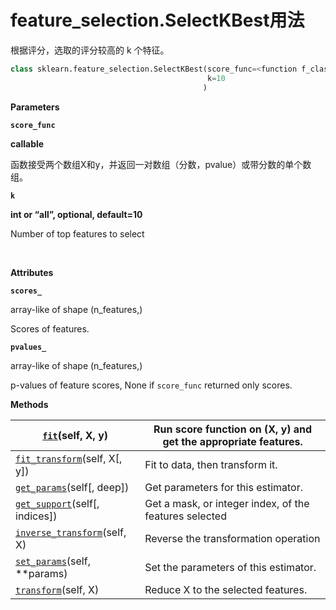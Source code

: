 # feature_selection.SelectKBest用法

根据评分，选取的评分较高的 k 个特征。



```python
class sklearn.feature_selection.SelectKBest(score_func=<function f_classif>, 
                                            k=10
                                           )
```

**Parameters**

**`score_func`**

**callable**

函数接受两个数组X和y，并返回一对数组（分数，pvalue）或带分数的单个数组。

**`k`**

**int or “all”, optional, default=10**

Number of top features to select

<br>

**Attributes**

**`scores_`**

array-like of shape (n_features,)

Scores of features.

**`pvalues_`**

array-like of shape (n_features,)

p-values of feature scores, None if `score_func` returned only scores.



**Methods**

| [`fit`](https://scikit-learn.org/stable/modules/generated/sklearn.feature_selection.SelectKBest.html#sklearn.feature_selection.SelectKBest.fit)(self, X, y) | Run score function on (X, y) and get the appropriate features. |
| ------------------------------------------------------------ | ------------------------------------------------------------ |
| [`fit_transform`](https://scikit-learn.org/stable/modules/generated/sklearn.feature_selection.SelectKBest.html#sklearn.feature_selection.SelectKBest.fit_transform)(self, X[, y]) | Fit to data, then transform it.                              |
| [`get_params`](https://scikit-learn.org/stable/modules/generated/sklearn.feature_selection.SelectKBest.html#sklearn.feature_selection.SelectKBest.get_params)(self[, deep]) | Get parameters for this estimator.                           |
| [`get_support`](https://scikit-learn.org/stable/modules/generated/sklearn.feature_selection.SelectKBest.html#sklearn.feature_selection.SelectKBest.get_support)(self[, indices]) | Get a mask, or integer index, of the features selected       |
| [`inverse_transform`](https://scikit-learn.org/stable/modules/generated/sklearn.feature_selection.SelectKBest.html#sklearn.feature_selection.SelectKBest.inverse_transform)(self, X) | Reverse the transformation operation                         |
| [`set_params`](https://scikit-learn.org/stable/modules/generated/sklearn.feature_selection.SelectKBest.html#sklearn.feature_selection.SelectKBest.set_params)(self, \*\*params) | Set the parameters of this estimator.                        |
| [`transform`](https://scikit-learn.org/stable/modules/generated/sklearn.feature_selection.SelectKBest.html#sklearn.feature_selection.SelectKBest.transform)(self, X) | Reduce X to the selected features.                           |

